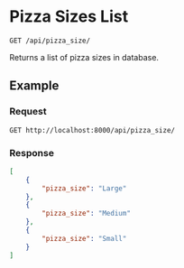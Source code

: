 # Pizza Sizes List

    GET /api/pizza_size/
    
Returns a list of pizza sizes in database.

## Example
### Request

    GET http://localhost:8000/api/pizza_size/

### Response
``` json
[
    {
        "pizza_size": "Large"
    },
    {
        "pizza_size": "Medium"
    },
    {
        "pizza_size": "Small"
    }
]
```